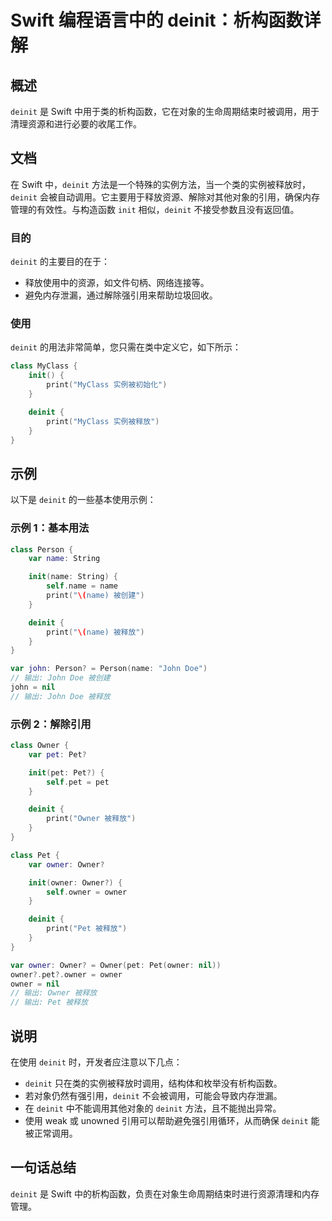 <!--
Meta Description: # Swift 编程语言中的 deinit：析构函数详解 ## 概述 `deinit` 是 Swift 中用于类的析构函数，它在对象的生命周期结束时被调用，用于清理资源和进行必要的收尾工作。 ## 文档 在 Swift 中，`deinit` 方法是一个特殊的实例方法，当一个类的实例被释放时，`dei...
Meta Keywords: deinit, owner, pet, swift, name
-->

# Swift 编程语言中的 deinit：析构函数详解

## 概述
`deinit` 是 Swift 中用于类的析构函数，它在对象的生命周期结束时被调用，用于清理资源和进行必要的收尾工作。

## 文档
在 Swift 中，`deinit` 方法是一个特殊的实例方法，当一个类的实例被释放时，`deinit` 会被自动调用。它主要用于释放资源、解除对其他对象的引用，确保内存管理的有效性。与构造函数 `init` 相似，`deinit` 不接受参数且没有返回值。

### 目的
`deinit` 的主要目的在于：
- 释放使用中的资源，如文件句柄、网络连接等。
- 避免内存泄漏，通过解除强引用来帮助垃圾回收。

### 使用
`deinit` 的用法非常简单，您只需在类中定义它，如下所示：

```swift
class MyClass {
    init() {
        print("MyClass 实例被初始化")
    }

    deinit {
        print("MyClass 实例被释放")
    }
}
```

## 示例
以下是 `deinit` 的一些基本使用示例：

### 示例 1：基本用法

```swift
class Person {
    var name: String

    init(name: String) {
        self.name = name
        print("\(name) 被创建")
    }

    deinit {
        print("\(name) 被释放")
    }
}

var john: Person? = Person(name: "John Doe")
// 输出: John Doe 被创建
john = nil
// 输出: John Doe 被释放
```

### 示例 2：解除引用

```swift
class Owner {
    var pet: Pet?

    init(pet: Pet?) {
        self.pet = pet
    }

    deinit {
        print("Owner 被释放")
    }
}

class Pet {
    var owner: Owner?

    init(owner: Owner?) {
        self.owner = owner
    }

    deinit {
        print("Pet 被释放")
    }
}

var owner: Owner? = Owner(pet: Pet(owner: nil))
owner?.pet?.owner = owner
owner = nil
// 输出: Owner 被释放
// 输出: Pet 被释放
```

## 说明
在使用 `deinit` 时，开发者应注意以下几点：
- `deinit` 只在类的实例被释放时调用，结构体和枚举没有析构函数。
- 若对象仍然有强引用，`deinit` 不会被调用，可能会导致内存泄漏。
- 在 `deinit` 中不能调用其他对象的 `deinit` 方法，且不能抛出异常。
- 使用 weak 或 unowned 引用可以帮助避免强引用循环，从而确保 `deinit` 能被正常调用。

## 一句话总结
`deinit` 是 Swift 中的析构函数，负责在对象生命周期结束时进行资源清理和内存管理。